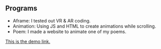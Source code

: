 ## Programs
+ Aframe: I tested out VR & AR coding.
+ Animation: Using JS and HTML to create animations while scrolling.
+ Poem: I made a website to animate one of my poems.

[This is the demo link.](https://sivasweatha.github.io/html-coding/)
